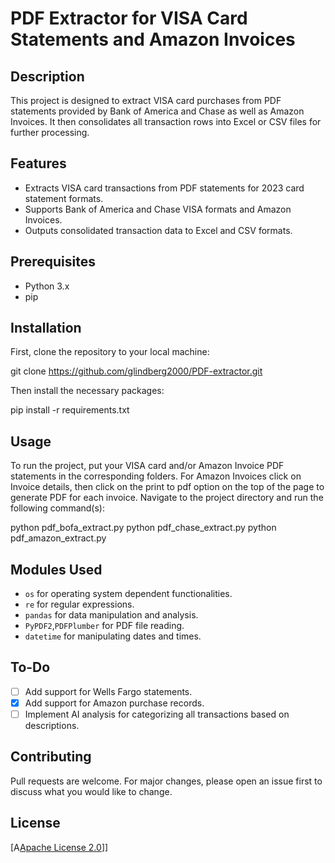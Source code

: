 # PDF Extractor for VISA Card Statements and Amazon Invoices

## Description
This project is designed to extract VISA card purchases from PDF statements provided by Bank of America and Chase as well as Amazon Invoices. It then consolidates all transaction rows into Excel or CSV files for further processing.

## Features
- Extracts VISA card transactions from PDF statements for 2023 card statement formats.
- Supports Bank of America and Chase VISA formats and Amazon Invoices.
- Outputs consolidated transaction data to Excel and CSV formats.

## Prerequisites
- Python 3.x
- pip

## Installation
First, clone the repository to your local machine:

git clone https://github.com/glindberg2000/PDF-extractor.git


Then install the necessary packages:

pip install -r requirements.txt


## Usage
To run the project, put your VISA card and/or Amazon Invoice PDF statements in the corresponding folders. For Amazon Invoices click on Invoice details, then click on the print to pdf option on the top of the page to generate PDF for each invoice. Navigate to the project directory and run the following command(s):

python pdf_bofa_extract.py
python pdf_chase_extract.py
python pdf_amazon_extract.py


## Modules Used
- `os` for operating system dependent functionalities.
- `re` for regular expressions.
- `pandas` for data manipulation and analysis.
- `PyPDF2`,`PDFPlumber` for PDF file reading.
- `datetime` for manipulating dates and times.

## To-Do
- [ ] Add support for Wells Fargo statements.
- [X] Add support for Amazon purchase records.
- [ ] Implement AI analysis for categorizing all transactions based on descriptions.

## Contributing
Pull requests are welcome. For major changes, please open an issue first to discuss what you would like to change.

## License
[A[Apache License 2.0](https://choosealicense.com/licenses/apache-2.0/)]]